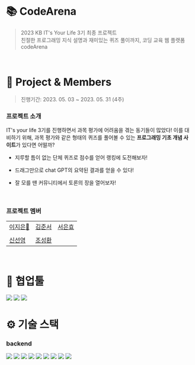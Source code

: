 # 📚 CodeArena

> 2023 KB IT's Your Life 3기 최종 프로젝트<br>
> 친절한 프로그래밍 지식 설명과 재미있는 퀴즈 풀이까지, 코딩 교육 웹 플랫폼 codeArena
<br>

# 📌 Project & Members

> 진행기간: 2023. 05. 03 ~ 2023. 05. 31 (4주)

### 프로젝트 소개


IT's your life 3기를 진행하면서 과목 평가에 어려움을 겪는 동기들이 많았다! 
이를 대비하기 위해, 과목 평가와 같은 형태의 퀴즈를 풀어볼 수 있는 **프로그래밍 기초 개념 사이트**가 있다면 어떨까?

- 지루할 틈이 없는 단체 퀴즈로 점수를 얻어 랭킹에 도전해보자! 

- 드래그만으로 chat GPT의 요약된 결과를 얻을 수 있다!

- 잘 모를 땐 커뮤니티에서 토론의 장을 열어보자! 

<br>



### 프로젝트 멤버


|                 |  |                     |
| -------------------------------------------- | ------------------------------------------ | ------------------------------------------------ |
| [이지은👑](https://github.com/Jieun714) | [김준서](https://github.com/adoo24) | [서은효](https://github.com/seoeunhyo) |
|          |     |
| [신선영](https://github.com/drsuneamer)   | [조성환](https://github.com/Chos1) |     |

<br>

#  🤝 협업툴

<img src="https://img.shields.io/badge/git-F05032?style=for-the-badge&logo=git&logoColor=white"> <img src="https://img.shields.io/badge/jirasoftware-0052CC?style=for-the-badge&logo=jirasoftware&logoColor=white"> <img src="https://img.shields.io/badge/Notion-000000?style=for-the-badge&logo=notion&logoColor=white">

# ⚙️ 기술 스택

### **backend**

<img src="https://img.shields.io/badge/IntellijIDEA-000000?style=for-the-badge&logo=IntelliJIDEA&logoColor=white"> <img src="https://img.shields.io/badge/java 11-0058CC?style=for-the-badge&logo=java&logoColor=white"> <img src="https://img.shields.io/badge/Springboot 2.7.3-6DB33F?style=for-the-badge&logo=springboot&logoColor=white"> <img src="https://img.shields.io/badge/Spring Security 2.7.3-6DB33F?style=for-the-badge&logo=springsecurity&logoColor=white"> <img src="https://img.shields.io/badge/mysql-4479A1?style=for-the-badge&logo=mysql&logoColor=white"> <img src="https://img.shields.io/badge/Spring Data JPA-6DB33F?style=for-the-badge&logoColor=white"> <img src="https://img.shields.io/badge/swagger 2.9.2-85EA2D?style=for-the-badge&logo=swagger&logoColor=white"> <img src="https://img.shields.io/badge/mattermost4j core-0058CC?style=for-the-badge&logo=mattermost&logoColor=white"> <img src="https://img.shields.io/badge/spring restdocs-6DB33F?style=for-the-badge&logoColor=white">  
